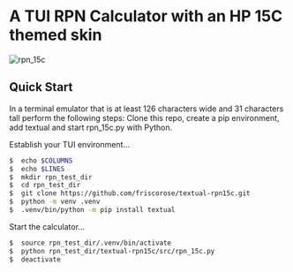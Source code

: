 # A TUI RPN Calculator with an HP 15C themed skin
![rpn_15c](https://github.com/user-attachments/assets/7e1c69ef-1ae7-4168-b934-92cf934c6587)

## Quick Start

In a terminal emulator that is at least 126 characters wide and 31 characters tall perform the following steps:
Clone this repo, create a pip environment, add textual and start rpn_15c.py with Python.

Establish your TUI environment...
``` bash
$  echo $COLUMNS
$  echo $LINES
$  mkdir rpn_test_dir
$  cd rpn_test_dir
$  git clone https://github.com/friscorose/textual-rpn15c.git
$  python -m venv .venv
$  .venv/bin/python -m pip install textual
```
Start the calculator...
``` bash
$  source rpn_test_dir/.venv/bin/activate
$  python rpn_test_dir/textual-rpn15c/src/rpn_15c.py
$  deactivate 
```

